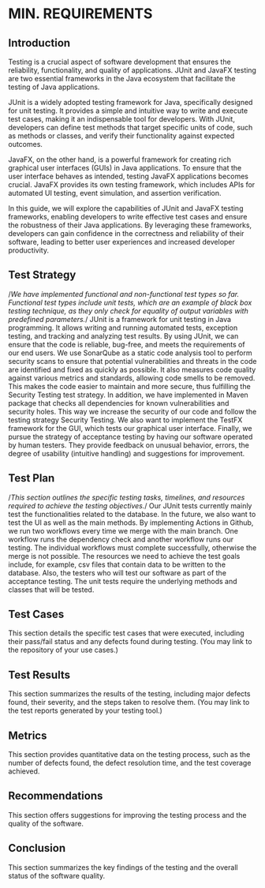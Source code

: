 # MIN. REQUIREMENTS
## Introduction
Testing is a crucial aspect of software development that ensures the reliability, functionality, and quality of applications. JUnit and JavaFX testing are two essential frameworks in the Java ecosystem that facilitate the testing of Java applications.

JUnit is a widely adopted testing framework for Java, specifically designed for unit testing. It provides a simple and intuitive way to write and execute test cases, making it an indispensable tool for developers. With JUnit, developers can define test methods that target specific units of code, such as methods or classes, and verify their functionality against expected outcomes.

JavaFX, on the other hand, is a powerful framework for creating rich graphical user interfaces (GUIs) in Java applications. To ensure that the user interface behaves as intended, testing JavaFX applications becomes crucial. JavaFX provides its own testing framework, which includes APIs for automated UI testing, event simulation, and assertion verification.

In this guide, we will explore the capabilities of JUnit and JavaFX testing frameworks, enabling developers to write effective test cases and ensure the robustness of their Java applications. By leveraging these frameworks, developers can gain confidence in the correctness and reliability of their software, leading to better user experiences and increased developer productivity.

## Test Strategy
/*We have implemented functional and non-functional test types so far. Functional test types include unit tests, which are an example of black box testing technique, as they only check for equality of output variables with predefined parameters.*/
JUnit is a framework for unit testing in Java programming. It allows writing and running automated tests, exception testing, and tracking and analyzing test results. By using JUnit, we can ensure that the code is reliable, bug-free, and meets the requirements of our end users.
We use SonarQube as a static code analysis tool to perform security scans to ensure that potential vulnerabilities and threats in the code are identified and fixed as quickly as possible. It also measures code quality against various metrics and standards, allowing code smells to be removed. This makes the code easier to maintain and more secure, thus fulfilling the Security Testing test strategy.
In addition, we have implemented in Maven package that checks all dependencies for known vulnerabilities and security holes. This way we increase the security of our code and follow the testing strategy Security Testing.
We also want to implement the TestFX framework for the GUI, which tests our graphical user interface.
Finally, we pursue the strategy of acceptance testing by having our software operated by human testers. They provide feedback on unusual behavior, errors, the degree of usability (intuitive handling) and suggestions for improvement.

## Test Plan
/*This section outlines the specific testing tasks, timelines, and resources required to achieve the testing objectives.*/
Our JUnit tests currently mainly test the functionalities related to the database. In the future, we also want to test the UI as well as the main methods. 
By implementing Actions in Github, we run two workflows every time we merge with the main branch. One workflow runs the dependency check and another workflow runs our testing. The individual workflows must complete successfully, otherwise the merge is not possible.
The resources we need to achieve the test goals include, for example, csv files that contain data to be written to the database. Also, the testers who will test our software as part of the acceptance testing. The unit tests require the underlying methods and classes that will be tested.

## Test Cases
This section details the specific test cases that were executed, including their pass/fail status and any defects found during testing. (You may link to the repository of your use cases.)

## Test Results
This section summarizes the results of the testing, including major defects found, their severity, and the steps taken to resolve them. (You may link to the test reports generated by your testing tool.)

## Metrics
This section provides quantitative data on the testing process, such as the number of defects found, the defect resolution time, and the test coverage achieved.

## Recommendations
This section offers suggestions for improving the testing process and the quality of the software.

## Conclusion
This section summarizes the key findings of the testing and the overall status of the software quality.
